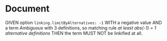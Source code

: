 # Document

GIVEN option `linking.limitByAlternatives: -1` WITH a negative value
AND a term *Ambiguous* with 3 definitions, so matching rule *at least abs(-1) = 1 alternative definitions*
THEN the term MUST NOT be linkified at all.

